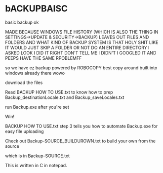# bACKUPBAISC
basic backup ok


MADE BECAUSE WINDOWS FILE HISTORY (WHICH IS ALSO THE THING IN SETTINGS->UPDATE & SECURITY->BACKUP)
LEAVES
OUT
FILES AND FOLDERS
AND 
WHAT KIND OF BACKUP SYSTEM IS THAT HOLY SHIT
LIKE IT WOULD JUST SKIP A FOLDER
OR NOT DO AN ENTIRE DIRECTORY I ASKED
LOOK I DID IT RIGHT
DON'T TELL ME I DIDN'T I GOOGLED IT AND PEEPS HAVE THE SAME RPOBLEMFF

so we have ez backup powered by ROBOCOPY best copy around built into windows already there wowo


download the files


Read BACKUP HOW TO USE.txt to know how to prep Backup_destinationLocale.txt and Backup_saveLocales.txt

run Backup.exe after you're set

Win!

BACKUP HOW TO USE.txt step 3 tells you how to automate Backup.exe for easy file uploading


Check out Backup-SOURCE_BUILDUROWN.txt to build your own from the source

which is in Backup-SOURCE.txt

This is written in C in notepad.
